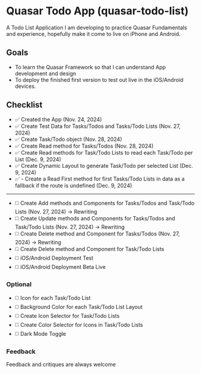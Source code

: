 # Quasar Todo App (quasar-todo-list)

A Todo List Application I am developing to practice Quasar Fundamentals and experience, hopefully make it come to live on iPhone and Android.

## Goals
- To learn the Quasar Framework so that I can understand App development and design
- To deploy the finished first version to test out live in the iOS/Android devices.

## Checklist
- ✅ Created the App (Nov. 24, 2024)
- ✅ Create Test Data for Tasks/Todos and Tasks/Todo Lists (Nov. 27, 2024)
- ✅ Create Task/Todo object (Nov. 28, 2024)
- ✅ Create Read method for Tasks/Todos (Nov. 28, 2024)
- ✅ Create Read methods for Task/Todo Lists to read each Task/Todo per List (Dec. 9, 2024)
- ✅ Create Dynamic Layout to generate Task/Todo per selected List (Dec. 9, 2024)
- ✅ - Create a Read First method for first Tasks/Todo Lists in data as a fallback if the route is undefined (Dec. 9, 2024)

<hr>

- ◻️ Create Add methods and Components for Tasks/Todos and Task/Todo Lists (Nov. 27, 2024) -> Rewriting
- ◻️ Create Update methods and Components for Tasks/Todos and Task/Todo Lists (Nov. 27, 2024) -> Rewriting
- ◻️ Create Delete method and Component for Tasks/Todos (Nov. 27, 2024) -> Rewriting
- ◻️ Create Delete method and Component for Task/Todo Lists
- ◻️ iOS/Android Deployment Test
- ◻️ iOS/Android Deployment Beta Live

### Optional
- ◻️ Icon for each Task/Todo List
- ◻️ Background Color for each Task/Todo List Layout
- ◻️ Create Icon Selector for Task/Todo Lists
- ◻️ Create Color Selector for Icons in Task/Todo Lists
- ◻️ Dark Mode Toggle

### Feedback
Feedback and critiques are always welcome
